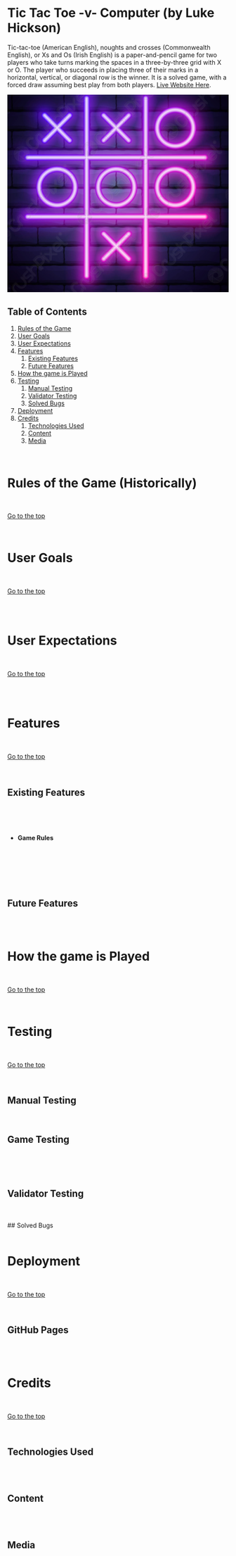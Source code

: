 # Tic Tac Toe -v- Computer (by Luke Hickson)

Tic-tac-toe (American English), noughts and crosses (Commonwealth English), or Xs and Os (Irish English) is a paper-and-pencil game for two players who take turns marking the spaces in a three-by-three grid with X or O. The player who succeeds in placing three of their marks in a horizontal, vertical, or diagonal row is the winner. It is a solved game, with a forced draw assuming best play from both players.  [Live Website Here]().

![Tic Tac Toe Board](Images/boardimage.png)

## Table of Contents

1. [Rules of the Game ](#Rules)
2. [User Goals](#User-goals)
3. [User Expectations](#User-expectations)
4. [Features](#features)
   1. [Existing Features](#Existing-Features)
   2. [Future Features](#Future-Features)
5. [How the game is Played](#How-the-game-is-Played)
6. [Testing](#Testing)
   1. [Manual Testing](#Manual-Testing) 
   2. [Validator Testing](#Validator-Testing) 
   3. [Solved Bugs](#Solved-Bugs)
7. [Deployment](#Deployment)
8. [Credits](#Credits)
    1. [Technologies Used](#Technologies-Used) 
    2. [Content](#Content) 
    3. [Media](#Media)


<br>

# Rules of the Game (Historically)
<br>

[Go to the top](#Table-of-Contents)

<br>


# User Goals

<br>

[Go to the top](#Table-of-Contents)


<br>



<br>

# User Expectations

<br>

[Go to the top](#Table-of-Contents)


<br>




<br>


# Features

<br>

[Go to the top](#Table-of-Contents)


<br>

## Existing Features
<br>



<br>


<br>



* **Game Rules**
<br>

<br>


<br>
<br>
<br>

## Future Features

<br>

<br>

# How the game is Played
<br>

[Go to the top](#Table-of-Contents)


<br>



# Testing

<br>

[Go to the top](#Table-of-Contents)


<br>

## Manual Testing

<br>



## Game Testing
<br>


<br>


<br>

## Validator Testing
<br>


<br>
## Solved Bugs
<br>


<br>

# Deployment

<br>

[Go to the top](#Table-of-Contents)


<br>

## GitHub Pages
<br>


<br>

# Credits

<br>

[Go to the top](#Table-of-Contents)


<br>

## Technologies Used
<br>


<br>

## Content 
<br>



<br>

## Media

<br>




